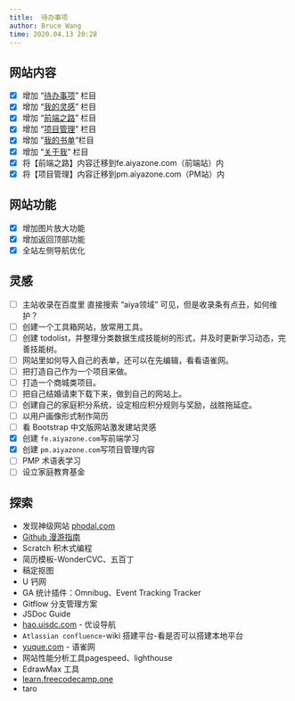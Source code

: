 ```yaml
---
title:  待办事项
author: Bruce Wang
time: 2020.04.13 20:28
---
```

## 网站内容

- [x] 增加 “[待办事项](/todolist.html)” 栏目
- [x] 增加 “[我的灵感](/inspiration.html)” 栏目
- [x] 增加 “[前端之路](/fe-learning/)” 栏目
- [x] 增加 “[项目管理](/pm-learning/)” 栏目
- [x] 增加 ”[我的书单](/brand/books.html)“栏目
- [x] 增加 “[关于我](/brand/about.html)” 栏目
- [x] 将【前端之路】内容迁移到fe.aiyazone.com（前端站）内
- [x] 将【项目管理】内容迁移到pm.aiyazone.com（PM站）内

## 网站功能

- [x] 增加图片放大功能
- [x] 增加返回顶部功能
- [x] 全站左侧导航优化

## 灵感

- [ ] 主站收录在百度里 直接搜索 “aiya领域” 可见，但是收录条有点丑，如何维护？
- [ ] 创建一个工具箱网站，放常用工具。
- [ ] 创建 todolist，并整理分类数据生成技能树的形式，并及时更新学习动态，完善技能树。
- [ ] 网站里如何导入自己的表单，还可以在先编辑，看看语雀网。
- [ ] 把打造自己作为一个项目来做。
- [ ] 打造一个商城类项目。
- [ ] 把自己结婚请柬下载下来，做到自己的网站上。
- [ ] 创建自己的家庭积分系统，设定相应积分规则与奖励，战胜拖延症。
- [ ] 以用户画像形式制作简历
- [ ] 看 Bootstrap 中文版网站激发建站灵感
- [x] 创建 `fe.aiyazone.com`写前端学习
- [x] 创建 `pm.aiyazone.com`写项目管理内容
- [ ] PMP 术语表学习
- [ ] 设立家庭教育基金

## 探索

- 发现神级网站 [phodal.com](https://www.phodal.com/)
- [Github 漫游指南](https://github.com/phodal/github)
- Scratch 积木式编程
- 简历模板-WonderCVC、五百丁
- 稿定抠图
- U 钙网
- GA 统计插件：Omnibug、Event Tracking Tracker
- Gitflow 分支管理方案
- JSDoc Guide
- [hao.uisdc.com](hao.uisdc.com) - 优设导航
- `Atlassian confluence`-wiki 搭建平台-看是否可以搭建本地平台
- [yuque.com](yuque.com) - 语雀网
- 网站性能分析工具pagespeed、lighthouse
- EdrawMax 工具
- [learn.freecodecamp.one](learn.freecodecamp.one)
- taro
